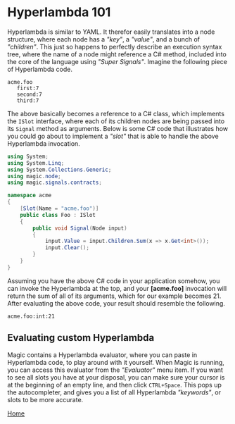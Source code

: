 # Hyperlambda 101

Hyperlambda is similar to YAML. It therefor easily translates into a node structure,
where each node has a _"key"_, a _"value"_, and a bunch of _"children"_. This just
so happens to perfectly describe an execution syntax tree, where the name of a node
might reference a C# method, included into the core of the language using _"Super Signals"_.
Imagine the following piece of Hyperlambda code.

```
acme.foo
   first:7
   second:7
   third:7
```

The above basically becomes a reference to a C# class, which implements the `ISlot`
interface, where each of its children nodes are being passed into its `Signal` method
as arguments. Below is some C# code that illustrates how you could go about to
implement a _"slot"_ that is able to handle the above Hyperlambda invocation.

```csharp
using System;
using System.Linq;
using System.Collections.Generic;
using magic.node;
using magic.signals.contracts;

namespace acme
{
    [Slot(Name = "acme.foo")]
    public class Foo : ISlot
    {
        public void Signal(Node input)
        {
            input.Value = input.Children.Sum(x => x.Get<int>());
            input.Clear();
        }
    }
}
```

Assuming you have the above C# code in your application somehow, you can invoke
the Hyperlambda at the top, and your **[acme.foo]** invocation will return the
sum of all of its arguments, which for our example becomes 21. After evaluating
the above code, your result should resemble the following.

```
acme.foo:int:21
```

## Evaluating custom Hyperlambda

Magic contains a Hyperlambda evaluator, where you can paste in Hyperlambda code,
to play around with it yourself. When Magic is running, you can access this
evaluator from the _"Evaluator"_ menu item. If you want to see all slots you
have at your disposal, you can make sure your cursor is at the beginning of
an empty line, and then click `CTRL+Space`. This pops up the autocompleter,
and gives you a list of all Hyperlambda _"keywords"_, or slots to be more accurate.

[Home](/)
